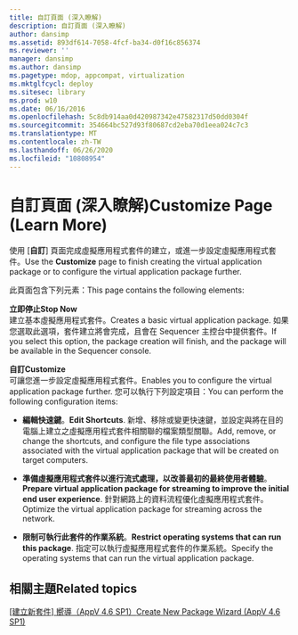 ```yaml
---
title: 自訂頁面 (深入瞭解)
description: 自訂頁面 (深入瞭解)
author: dansimp
ms.assetid: 893df614-7058-4fcf-ba34-d0f16c856374
ms.reviewer: ''
manager: dansimp
ms.author: dansimp
ms.pagetype: mdop, appcompat, virtualization
ms.mktglfcycl: deploy
ms.sitesec: library
ms.prod: w10
ms.date: 06/16/2016
ms.openlocfilehash: 5c8db914aa0d420987342e47582317d50dd0304f
ms.sourcegitcommit: 354664bc527d93f80687cd2eba70d1eea024c7c3
ms.translationtype: MT
ms.contentlocale: zh-TW
ms.lasthandoff: 06/26/2020
ms.locfileid: "10808954"
---
```

# <span data-ttu-id="59bfa-103">自訂頁面 (深入瞭解)</span><span class="sxs-lookup"><span data-stu-id="59bfa-103">Customize Page (Learn More)</span></span>


<span data-ttu-id="59bfa-104">使用 [**自訂**] 頁面完成虛擬應用程式套件的建立，或進一步設定虛擬應用程式套件。</span><span class="sxs-lookup"><span data-stu-id="59bfa-104">Use the **Customize** page to finish creating the virtual application package or to configure the virtual application package further.</span></span>

<span data-ttu-id="59bfa-105">此頁面包含下列元素：</span><span class="sxs-lookup"><span data-stu-id="59bfa-105">This page contains the following elements:</span></span>

<a href="" id="stop-now"></a>**<span data-ttu-id="59bfa-106">立即停止</span><span class="sxs-lookup"><span data-stu-id="59bfa-106">Stop Now</span></span>**  
<span data-ttu-id="59bfa-107">建立基本虛擬應用程式套件。</span><span class="sxs-lookup"><span data-stu-id="59bfa-107">Creates a basic virtual application package.</span></span> <span data-ttu-id="59bfa-108">如果您選取此選項，套件建立將會完成，且會在 Sequencer 主控台中提供套件。</span><span class="sxs-lookup"><span data-stu-id="59bfa-108">If you select this option, the package creation will finish, and the package will be available in the Sequencer console.</span></span>

<a href="" id="customize"></a>**<span data-ttu-id="59bfa-109">自訂</span><span class="sxs-lookup"><span data-stu-id="59bfa-109">Customize</span></span>**  
<span data-ttu-id="59bfa-110">可讓您進一步設定虛擬應用程式套件。</span><span class="sxs-lookup"><span data-stu-id="59bfa-110">Enables you to configure the virtual application package further.</span></span> <span data-ttu-id="59bfa-111">您可以執行下列設定項目：</span><span class="sxs-lookup"><span data-stu-id="59bfa-111">You can perform the following configuration items:</span></span>

-   <span data-ttu-id="59bfa-112">**編輯快速鍵**。</span><span class="sxs-lookup"><span data-stu-id="59bfa-112">**Edit Shortcuts**.</span></span> <span data-ttu-id="59bfa-113">新增、移除或變更快速鍵，並設定與將在目的電腦上建立之虛擬應用程式套件相關聯的檔案類型關聯。</span><span class="sxs-lookup"><span data-stu-id="59bfa-113">Add, remove, or change the shortcuts, and configure the file type associations associated with the virtual application package that will be created on target computers.</span></span>

-   <span data-ttu-id="59bfa-114">**準備虛擬應用程式套件以進行流式處理，以改善最初的最終使用者體驗**。</span><span class="sxs-lookup"><span data-stu-id="59bfa-114">**Prepare virtual application package for streaming to improve the initial end user experience**.</span></span> <span data-ttu-id="59bfa-115">針對網路上的資料流程優化虛擬應用程式套件。</span><span class="sxs-lookup"><span data-stu-id="59bfa-115">Optimize the virtual application package for streaming across the network.</span></span>

-   <span data-ttu-id="59bfa-116">**限制可執行此套件的作業系統**。</span><span class="sxs-lookup"><span data-stu-id="59bfa-116">**Restrict operating systems that can run this package**.</span></span> <span data-ttu-id="59bfa-117">指定可以執行虛擬應用程式套件的作業系統。</span><span class="sxs-lookup"><span data-stu-id="59bfa-117">Specify the operating systems that can run the virtual application package.</span></span>

## <span data-ttu-id="59bfa-118">相關主題</span><span class="sxs-lookup"><span data-stu-id="59bfa-118">Related topics</span></span>


[<span data-ttu-id="59bfa-119">[建立新套件] 嚮導（AppV 4.6 SP1）</span><span class="sxs-lookup"><span data-stu-id="59bfa-119">Create New Package Wizard (AppV 4.6 SP1)</span></span>](create-new-package-wizard---appv-46-sp1-.md)

 

 





